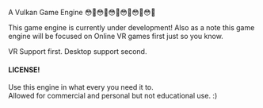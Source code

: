 A Vulkan Game Engine 😳🥺😳🥺😳🥺😳🥺😳🥺😳🥺

This game engine is currently under development!
Also as a note this game engine will be focused on Online VR games first just so you know.

VR Support first.
Desktop support second.

#### LICENSE! <br>
Use this engine in what every you need it to. <br>
Allowed for commercial and personal but not educational use.
:)
